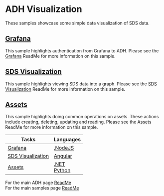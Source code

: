 # ADH Visualization

These samples showcase some simple data visualization of SDS data.

## [Grafana](https://github.com/osisoft/sample-adh-grafana-nodejs)

This sample highlights authentication from Grafana to ADH. Please see the [Grafana](https://github.com/osisoft/sample-adh-grafana-nodejs) ReadMe for more information on this sample.

## [SDS Visualization](https://github.com/osisoft/sample-sds-visualization-angular)

This sample highlights viewing SDS data into a graph. Please see the [SDS Visualization](https://github.com/osisoft/sample-sds-visualization-angular) ReadMe for more information on this sample.

## [Assets](https://github.com/osisoft/OSI-Samples-OCS/blob/main/docs/ASSETS.md)

This sample highlights doing common operations on assets. These actions include creating, deleting, updating and reading. Please see the [Assets](https://github.com/osisoft/OSI-Samples-OCS/blob/main/docs/ASSETS.md) ReadMe for more information on this sample.

| Tasks  | Languages  | 
| ---- | --- |
| [Grafana](https://github.com/osisoft/sample-adh-grafana-nodejs)                  | [.NodeJS](https://github.com/osisoft/sample-adh-grafana-nodejs)                                                                          | 
| [SDS Visualization](https://github.com/osisoft/sample-sds-visualization-angular) | [Angular](https://github.com/osisoft/sample-sds-visualization-angular)                                                                   | 
| [Assets](https://github.com/osisoft/OSI-Samples-OCS/blob/main/docs/ASSETS.md)    | [.NET](https://github.com/osisoft/sample-adh-assets_rest_api-dotnet) </br> [Python](https://github.com/osisoft/sample-adh-assets-python) | 

For the main ADH page [ReadMe](https://github.com/osisoft/OSI-Samples-OCS)  
For the main samples page [ReadMe](https://github.com/osisoft/OSI-Samples)
